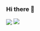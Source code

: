 ### Hi there 👋

<!--
**WaltCuller/WaltCuller** is a ✨ _special_ ✨ repository because its `README.md` (this file) appears on your GitHub profile.

Here are some ideas to get you started:

- 🔭 I’m currently working on ...
- 🌱 I’m currently learning ...
- 👯 I’m looking to collaborate on ...
- 🤔 I’m looking for help with ...
- 💬 Ask me about ...
- 📫 How to reach me: ...
- 😄 Pronouns: ...
- ⚡ Fun fact: ...


[![WaltCuller's github stats](https://github-readme-stats-git-masterrstaa-rickstaa.vercel.app/api?username=WaltCuller)](https://github.com/WaltCuller)

-->



<p>
<img align="center" src="https://github-readme-stats-git-masterrstaa-rickstaa.vercel.app/api?username=WaltCuller"/>
<img align="top" src="https://github-readme-stats.vercel.app/api/top-langs/?username=WaltCuller&layout=compact&langs_count=4&hide=javascript,html,css"/>
</p>

